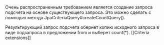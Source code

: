 Очень распространенным требованием является создание запроса подсчета на основе существующего запроса. Это можно сделать с помощью метода JpaCriteriaQuery#createCountQuery().

Результирующий запрос подсчета обернет копию исходного запроса в виде подзапроса в предложении from и выберет count(*).
[[Criteria extensions]]